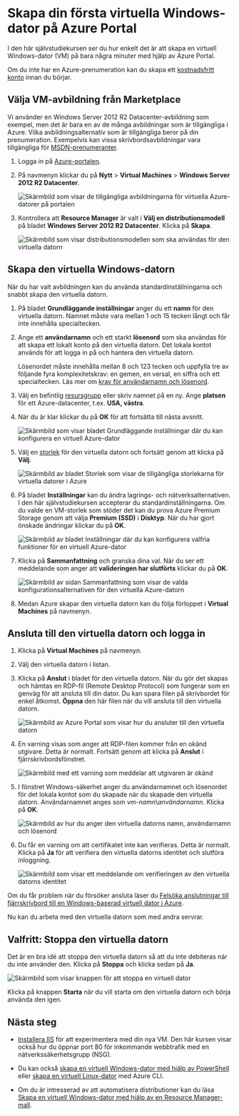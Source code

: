 <properties
    pageTitle="Skapa din första virtuella Windows-dator | Microsoft Azure"
    description="Lär dig hur du skapar din första virtuella Windows-dator med hjälp av Azure Portal."
    keywords="Virtuell Windows-dator, skapa en virtuell dator, virtuell dator, konfigurera en virtuell dator"
    services="virtual-machines-windows"
    documentationCenter=""
    authors="cynthn"
    manager="timlt"
    editor=""
    tags="azure-resource-manager"/>
<tags
    ms.service="virtual-machines-windows"
    ms.workload="infrastructure-services"
    ms.tgt_pltfrm="vm-windows"
    ms.devlang="na"
    ms.topic="hero-article"
    ms.date="09/06/2016"
    ms.author="cynthn"/>

# Skapa din första virtuella Windows-dator på Azure Portal

I den här självstudiekursen ser du hur enkelt det är att skapa en virtuell Windows-dator (VM) på bara några minuter med hjälp av Azure Portal.  

Om du inte har en Azure-prenumeration kan du skapa ett [kostnadsfritt konto](https://azure.microsoft.com/free/) innan du börjar.

## Välja VM-avbildning från Marketplace

Vi använder en Windows Server 2012 R2 Datacenter-avbildning som exempel, men det är bara en av de många avbildningar som är tillgängliga i Azure. Vilka avbildningsalternativ som är tillgängliga beror på din prenumeration. Exempelvis kan vissa skrivbordsavbildningar vara tillgängliga för [MSDN-prenumeranter](https://azure.microsoft.com/pricing/member-offers/msdn-benefits-details/?WT.mc_id=A261C142F).

1. Logga in på [Azure-portalen](https://portal.azure.com).

2. På navmenyn klickar du på **Nytt** > **Virtual Machines** > **Windows Server 2012 R2 Datacenter**.

    ![Skärmbild som visar de tillgängliga avbildningarna för virtuella Azure-datorer på portalen](./media/virtual-machines-windows-hero-tutorial/marketplace-new.png)


3. Kontrollera att **Resource Manager** är valt i **Välj en distributionsmodell** på bladet **Windows Server 2012 R2 Datacenter**. Klicka på **Skapa**.

    ![Skärmbild som visar distributionsmodellen som ska användas för den virtuella datorn](./media/virtual-machines-windows-hero-tutorial/deployment-model.png)

## Skapa den virtuella Windows-datorn

När du har valt avbildningen kan du använda standardinställningarna och snabbt skapa den virtuella datorn.

1. På bladet **Grundläggande inställningar** anger du ett **namn** för den virtuella datorn. Namnet måste vara mellan 1 och 15 tecken långt och får inte innehålla specialtecken.

2. Ange ett **användarnamn** och ett starkt **lösenord** som ska användas för att skapa ett lokalt konto på den virtuella datorn. Det lokala kontot används för att logga in på och hantera den virtuella datorn. 

    Lösenordet måste innehålla mellan 8 och 123 tecken och uppfylla tre av följande fyra komplexitetskrav: en gemen, en versal, en siffra och ett specialtecken. Läs mer om [krav för användarnamn och lösenord](virtual-machines-windows-faq.md#what-are-the-username-requirements-when-creating-a-vm).


3. Välj en befintlig [resursgrupp](../resource-group-overview.md#resource-groups) eller skriv namnet på en ny. Ange **platsen** för ett Azure-datacenter, t.ex. **USA, västra**. 

4. När du är klar klickar du på **OK** för att fortsätta till nästa avsnitt. 

    ![Skärmbild som visar bladet Grundläggande inställningar där du kan konfigurera en virtuell Azure-dator](./media/virtual-machines-windows-hero-tutorial/basics-blade.png)

    
5. Välj en [storlek](virtual-machines-windows-sizes.md) för den virtuella datorn och fortsätt genom att klicka på **Välj**. 

    ![Skärmbild av bladet Storlek som visar de tillgängliga storlekarna för virtuella datorer i Azure](./media/virtual-machines-windows-hero-tutorial/size-blade.png)

6. På bladet **Inställningar** kan du ändra lagrings- och nätverksalternativen. I den här självstudiekursen accepterar du standardinställningarna. Om du valde en VM-storlek som stöder det kan du prova Azure Premium Storage genom att välja **Premium (SSD)** i **Disktyp**. När du har gjort önskade ändringar klickar du på **OK**.

    ![Skärmbild av bladet Inställningar där du kan konfigurera valfria funktioner för en virtuell Azure-dator](./media/virtual-machines-windows-hero-tutorial/settings-blade.png)

7. Klicka på **Sammanfattning** och granska dina val. När du ser ett meddelande som anger att **valideringen har slutförts** klickar du på **OK**.

    ![Skärmbild av sidan Sammanfattning som visar de valda konfigurationsalternativen för den virtuella Azure-datorn](./media/virtual-machines-windows-hero-tutorial/summary-blade.png)

8. Medan Azure skapar den virtuella datorn kan du följa förloppet i **Virtual Machines** på navmenyn. 


## Ansluta till den virtuella datorn och logga in

1.  Klicka på **Virtual Machines** på navmenyn.

2.  Välj den virtuella datorn i listan.

3. Klicka på **Anslut** i bladet för den virtuella datorn. När du gör det skapas och hämtas en RDP-fil (Remote Desktop Protocol) som fungerar som en genväg för att ansluta till din dator. Du kan spara filen på skrivbordet för enkel åtkomst. **Öppna** den här filen när du vill ansluta till den virtuella datorn.

    ![Skärmbild av Azure Portal som visar hur du ansluter till den virtuella datorn](./media/virtual-machines-windows-hero-tutorial/connect.png)

4. En varning visas som anger att RDP-filen kommer från en okänd utgivare. Detta är normalt. Fortsätt genom att klicka på **Anslut** i fjärrskrivbordsfönstret.

    ![Skärmbild med ett varning som meddelar att utgivaren är okänd](./media/virtual-machines-windows-hero-tutorial/rdp-warn.png)

5. I fönstret Windows-säkerhet anger du användarnamnet och lösenordet för det lokala kontot som du skapade när du skapade den virtuella datorn. Användarnamnet anges som *vm-namn*&#92;*användarnamn*. Klicka på **OK**.

    ![Skärmbild av hur du anger den virtuella datorns namn, användarnamn och lösenord](./media/virtual-machines-windows-hero-tutorial/credentials.png)
    
6.  Du får en varning om att certifikatet inte kan verifieras. Detta är normalt. Klicka på **Ja** för att verifiera den virtuella datorns identitet och slutföra inloggning.

    ![Skärmbild som visar ett meddelande om verifieringen av den virtuella datorns identitet](./media/virtual-machines-windows-hero-tutorial/cert-warning.png)


Om du får problem när du försöker ansluta läser du [Felsöka anslutningar till fjärrskrivbord till en Windows-baserad virtuell dator i Azure](virtual-machines-windows-troubleshoot-rdp-connection.md).

Nu kan du arbeta med den virtuella datorn som med andra servrar.



## Valfritt: Stoppa den virtuella datorn

Det är en bra idé att stoppa den virtuella datorn så att du inte debiteras när du inte använder den. Klicka på **Stoppa** och klicka sedan på **Ja**.

![Skärmbild som visar knappen för att stoppa en virtuell dator](./media/virtual-machines-windows-hero-tutorial/stop-vm.png)
    
Klicka på knappen **Starta** när du vill starta om den virtuella datorn och börja använda den igen.


## Nästa steg

- [Installera IIS](virtual-machines-windows-hero-role.md) för att experimentera med din nya VM. Den här kursen visar också hur du öppnar port 80 för inkommande webbtrafik med en nätverkssäkerhetsgrupp (NSG). 

- Du kan också [skapa en virtuell Windows-dator med hjälp av PowerShell](virtual-machines-windows-ps-create.md) eller [skapa en virtuell Linux-dator](virtual-machines-linux-quick-create-cli.md) med Azure CLI.

- Om du är intresserad av att automatisera distributioner kan du läsa [Skapa en virtuell Windows-dator med hjälp av en Resource Manager-mall](virtual-machines-windows-ps-template.md).



<!--HONumber=sep12_HO2-->


